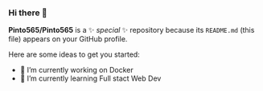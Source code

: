 ### Hi there 👋


**Pinto565/Pinto565** is a ✨ _special_ ✨ repository because its `README.md` (this file) appears on your GitHub profile.

Here are some ideas to get you started:

- 🔭 I’m currently working on Docker
- 🌱 I’m currently learning Full stact Web Dev

